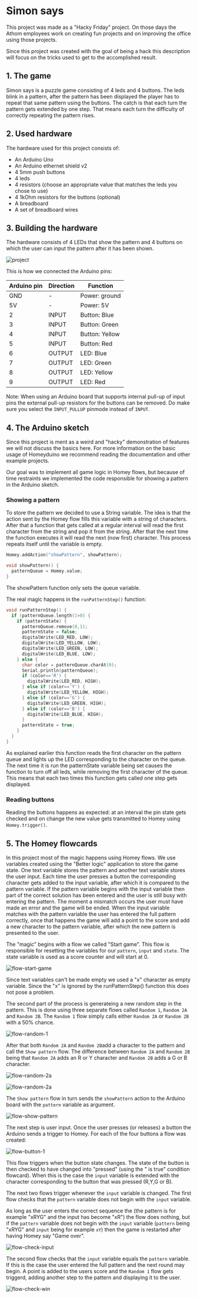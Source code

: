 # Simon says

This project was made as a "Hacky Friday" project. On those days the Athom employees work on creating fun projects and on improving the office using those projects.

Since this project was created with the goal of being a hack this description will focus on the tricks used to get to the accomplished result.

## 1. The game
Simon says is a puzzle game consisting of 4 leds and 4 buttons. The leds blink in a pattern, after the pattern has been displayed the player has to repeat that same pattern using the buttons.
The catch is that each turn the pattern gets extended by one step. That means each turn the difficulty of correctly repeating the pattern rises.

## 2. Used hardware

The hardware used for this project consists of:
* An Arduino Uno
* An Arduino ethernet shield v2
* 4 5mm push buttons
* 4 leds
* 4 resistors (choose an appropriate value that matches the leds you chose to use)
* 4 1kOhm resistors for the buttons (optional)
* A breadboard
* A set of breadboard wires

## 3. Building the hardware
The hardware consists of 4 LEDs that show the pattern and 4 buttons on which the user can input the pattern after it has been shown.

![project](project.png)

This is how we connected the Arduino pins:

| Arduino pin | Direction | Function       |
|-------------|-----------|----------------|
| GND         | -         | Power: ground  |
| 5V          | -         | Power: 5V      |
| 2           | INPUT     | Button: Blue   |
| 3           | INPUT     | Button: Green  |
| 4           | INPUT     | Button: Yellow |
| 5           | INPUT     | Button: Red    |
| 6           | OUTPUT    | LED: Blue      |
| 7           | OUTPUT    | LED: Green     |
| 8           | OUTPUT    | LED: Yellow    |
| 9           | OUTPUT    | LED: Red       |

Note: When using an Arduino board that supports internal pull-up of input pins the external pull-up resistors for the buttons can be removed. Do make sure you select the ```INPUT_PULLUP``` pinmode instead of ```INPUT```.

## 4. The Arduino sketch
Since this project is ment as a weird and "hacky" demonstration of features we will not discuss the basics here. For more information on the basic usage of Homeyduino we recommend reading the documentation and other example projects.

Our goal was to implement all game logic in Homey flows, but because of time restraints we implemented the code responsible for showing a pattern in the Arduino sketch.

### Showing a pattern
To store the pattern we decided to use a String variable. The idea is that the action sent by the Homey flow fills this variable with a string of characters. After that a function that gets called at a regular interval will read the first character from the string and pop it from the string. After that the next time the function executes it will read the next (now first) character. This process repeats itself until the variable is empty.

```cpp
Homey.addAction("showPattern", showPattern);

void showPattern() {
  patternQueue = Homey.value;
}
```
The showPattern function only sets the queue variable.

The real magic happens in the ```runPatternStep()``` function:

```cpp
void runPatternStep() {
  if (patternQueue.length()>0) {
    if (patternState) {
      patternQueue.remove(0,1);
      patternState = false;
      digitalWrite(LED_RED, LOW);
      digitalWrite(LED_YELLOW, LOW);
      digitalWrite(LED_GREEN, LOW);
      digitalWrite(LED_BLUE, LOW);
    } else {
      char color = patternQueue.charAt(0);
      Serial.println(patternQueue);
      if (color=='R') {
        digitalWrite(LED_RED, HIGH);
      } else if (color=='Y') {
        digitalWrite(LED_YELLOW, HIGH);
      } else if (color=='G') {
        digitalWrite(LED_GREEN, HIGH);
      } else if (color=='B') {
        digitalWrite(LED_BLUE, HIGH);
      }
      patternState = true;
    }
  }
}
```
As explained earlier this function reads the first character on the pattern queue and lights up
the LED corresponding to the character on the queue. The next time it is
run the patternState variable being set causes the function to turn off
all leds, while removing the first character of the queue. This means that each two times this function gets called one step gets displayed.

### Reading buttons
Reading the buttons happens as expected: at an interval the pin state gets checked and on change the new value gets transmitted to Homey using ```Homey.trigger()```.

## 5. The Homey flowcards
In this project most of the magic happens using Homey flows. We use variables created using the "Better logic" application to store the game state. One text variable stores the pattern and another text variable stores the user input. Each time the user presses a button the corresponding character gets added to the input variable, after which it is compared to the pattern variable. If the pattern variable begins with the input variable then part of the correct solution has been entered and the user is still busy with entering the pattern. The moment a mismatch occurs the user must have made an error and the game will be ended. When the input variable matches with the pattern variable the user has entered the full pattern correctly, once that happens the game will add a point to the score and add a new character to the pattern variable, after which the new pattern is presented to the user.


 The "magic" begins with a flow we called "Start game". This flow is responsible for resetting the variables for our ```pattern```, ```input``` and ```state```. The state variable is used as a score counter and will start at 0.

 ![flow-start-game](flow_start_game.png)

 Since text variables can't be made empty we used a "x" character as empty variable. Since the "x" is ignored by the runPatternStep() function this does not pose a problem.

The second part of the process is generateing a new random step in the pattern. This is done using three separate flows called ```Random 1```, ```Random 2A``` and ```Random 2B```. The ```Random 1``` flow simply calls either ```Random 2A``` or ```Random 2B``` with a 50% chance.

 ![flow-random-1](flow_random_1.png)

 After that both ```Random 2A``` and ```Random 2B```add a character to the pattern and call the ```Show pattern``` flow. The difference between ```Random 2A``` and ```Random 2B``` being that ```Random 2A```  adds an R or Y character and ```Random 2B``` adds a G or B character.

 ![flow-random-2a](flow_random_2a.png)

 ![flow-random-2a](flow_random_2b.png)

The ```Show pattern``` flow in turn sends the ```showPattern``` action to the Arduino board with the ```pattern``` variable as argument.

![flow-show-pattern](flow_show_pattern.png)

The next step is user input. Once the user presses (or releases) a button the Arduino sends a trigger to Homey. For each of the four buttons a flow was created:

![flow-button-1](flow_button_1.png)

This flow triggers when the button state changes. The state of the button is then checked to have changed into "pressed" (using the "<boolean> is true" condition flowcard). When this is the case the ```input``` variable is extended with the character corresponding to the button that was pressed (R,Y,G or B).

The next two flows trigger whenever the ```input``` variable is changed. The first flow checks that the  ```pattern``` variable does not begin with the ```input``` variable.

As long as the user enters the correct sequence the (the pattern is for example "xRYG" and the input has become "xR") the flow does nothing, but if the ```pattern``` variable does not begin with the ```input``` variable (```pattern``` being "xRYG" and ```input``` being for example ```xY```) then the game is restarted after having Homey say "Game over".

![flow-check-input](flow_check_input.png)

The second flow checks that the ```input``` variable equals the ```pattern``` variable. If this is the case the user entered the full pattern and the next round may begin. A point is added to the users score and the ```Random 1``` flow gets triggerd, adding another step to the pattern and displaying it to the user.

![flow-check-win](flow_check_win.png)
